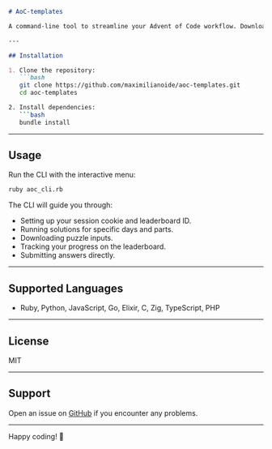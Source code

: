 ```markdown
# AoC-templates

A command-line tool to streamline your Advent of Code workflow. Download inputs, run solutions, track progress, and more—all from the terminal.

---

## Installation

1. Clone the repository:
   ```bash
   git clone https://github.com/maximilianoide/aoc-templates.git
   cd aoc-templates

2. Install dependencies:
   ```bash
   bundle install
   ```

---

## Usage

Run the CLI with the interactive menu:
```bash
ruby aoc_cli.rb
```

The CLI will guide you through:
- Setting up your session cookie and leaderboard ID.
- Running solutions for specific days and parts.
- Downloading puzzle inputs.
- Tracking your progress on the leaderboard.
- Submitting answers directly.

---

## Supported Languages
- Ruby, Python, JavaScript, Go, Elixir, C, Zig, TypeScript, PHP

---

## License
MIT

---

## Support
Open an issue on [GitHub](https://github.com/yourusername/advent-of-code-cli/issues) if you encounter any problems.

---

Happy coding! 🎄
```

